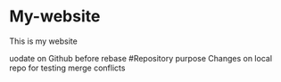 # My-website
This is my website

uodate on Github before rebase
#Repository purpose
Changes on local repo for testing merge conflicts